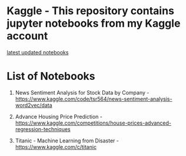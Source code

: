 # Kaggle - This repository contains jupyter notebooks from my Kaggle account
[latest updated notebooks](https://www.kaggle.com/tsr564)
# List of Notebooks 
1. News Sentiment Analysis for Stock Data by Company - https://www.kaggle.com/code/tsr564/news-sentiment-analysis-word2vec/data
    
2. Advance Housing Price Prediction - https://www.kaggle.com/competitions/house-prices-advanced-regression-techniques

3. Titanic - Machine Learning from Disaster -  https://www.kaggle.com/c/titanic
